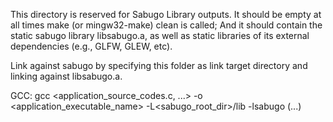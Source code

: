 This directory is reserved for Sabugo Library outputs. 
It should be empty at all times make (or mingw32-make) clean is called; And it should contain the static 
sabugo library libsabugo.a, as well as static libraries of its external dependencies (e.g., GLFW, GLEW, etc).

Link against sabugo by specifying this folder as link target directory and linking against libsabugo.a.

GCC:
	gcc <application_source_codes.c, ...> -o <application_executable_name> -L<sabugo_root_dir>/lib -lsabugo (...)
